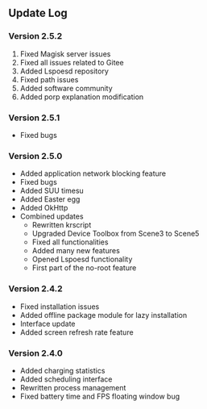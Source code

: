 ## Update Log

### Version 2.5.2
1. Fixed Magisk server issues
2. Fixed all issues related to Gitee
3. Added Lspoesd repository
4. Fixed path issues
5. Added software community
6. Added porp explanation modification

### Version 2.5.1
- Fixed bugs

### Version 2.5.0
- Added application network blocking feature
- Fixed bugs
- Added SUU timesu
- Added Easter egg
- Added OkHttp
- Combined updates
  - Rewritten krscript
  - Upgraded Device Toolbox from Scene3 to Scene5
  - Fixed all functionalities
  - Added many new features
  - Opened Lspoesd functionality
  - First part of the no-root feature

### Version 2.4.2
- Fixed installation issues
- Added offline package module for lazy installation
- Interface update
- Added screen refresh rate feature

### Version 2.4.0
- Added charging statistics
- Added scheduling interface
- Rewritten process management
- Fixed battery time and FPS floating window bug
